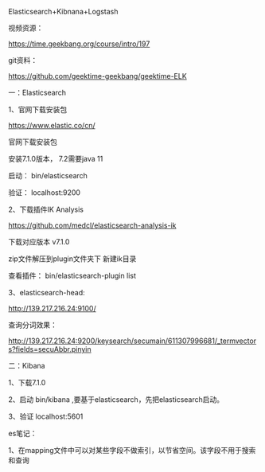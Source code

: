 Elasticsearch+Kibnana+Logstash

视频资源：

<https://time.geekbang.org/course/intro/197>

git资料：

<https://github.com/geektime-geekbang/geektime-ELK>

一：Elasticsearch

1、官网下载安装包 

<https://www.elastic.co/cn/>

官网下载安装包 

安装7.1.0版本， 7.2需要java 11



启动： bin/elasticsearch

验证： localhost:9200



2、下载插件IK Analysis

<https://github.com/medcl/elasticsearch-analysis-ik>

下载对应版本 v7.1.0

zip文件解压到plugin文件夹下 新建ik目录 

查看插件：  bin/elasticsearch-plugin list



3、elasticsearch-head:

<http://139.217.216.24:9100/>



查询分词效果：

http://139.217.216.24:9200/keysearch/secumain/611307996681/_termvectors?fields=secuAbbr.pinyin



二：Kibana

1、下载7.1.0

2、启动 bin/kibana  ,要基于elasticsearch，先把elasticsearch启动。

3、验证 localhost:5601





es笔记：

1、在mapping文件中可以对某些字段不做索引，以节省空间。该字段不用于搜索和查询









